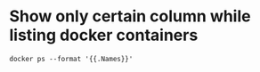 # Show only certain column while listing docker containers

```
docker ps --format '{{.Names}}'
```
